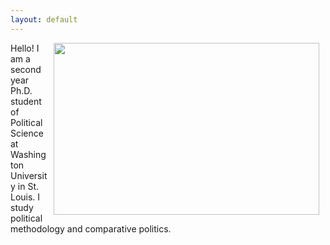 ```yaml
---
layout: default
---
```


<img align="right" src="files/portrait.JPG" hspace="10"  width="425" height="275" >

<p> Hello! I am a second year Ph.D. student of Political Science at Washington University in St. Louis. I study political methodology and comparative politics.</p>
